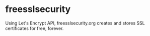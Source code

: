 # freesslsecurity
Using Let's Encrypt API, freesslsecurity.org creates and stores SSL certificates for free, forever.
